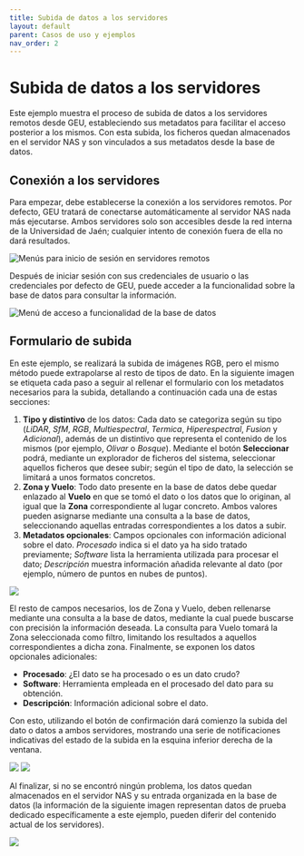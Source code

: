 ```yaml
---
title: Subida de datos a los servidores
layout: default
parent: Casos de uso y ejemplos
nav_order: 2
---
```


# Subida de datos a los servidores

Este ejemplo muestra el proceso de subida de datos a los servidores remotos desde GEU, estableciendo sus metadatos para facilitar el acceso posterior a los mismos. Con esta subida, los ficheros quedan almacenados en el servidor NAS y son vinculados a sus metadatos desde la base de datos.

## Conexión a los servidores

Para empezar, debe establecerse la conexión a los servidores remotos. Por defecto, GEU tratará de conectarse automáticamente al servidor NAS nada más ejecutarse. Ambos servidores solo son accesibles desde la red interna de la Universidad de Jaén; cualquier intento de conexión fuera de ella no dará resultados.

![Menús para inicio de sesión en servidores remotos](../Assets/Images/remotes_login.png)

Después de iniciar sesión con sus credenciales de usuario o las credenciales por defecto de GEU, puede acceder a la funcionalidad sobre la base de datos para consultar la información.

![Menú de acceso a funcionalidad de la base de datos](../Assets/Images/remotes_loggedin.png)

## Formulario de subida

En este ejemplo, se realizará la subida de imágenes RGB, pero el mismo método puede extrapolarse al resto de tipos de dato. En la siguiente imagen se etiqueta cada paso a seguir al rellenar el formulario con los metadatos necesarios para la subida, detallando a continuación cada una de estas secciones:

1. **Tipo y distintivo** de los datos: Cada dato se categoriza según su tipo (*LiDAR*, *SfM*, *RGB*, *Multiespectral*, *Termica*, *Hiperespectral*, *Fusion* y *Adicional*), además de un distintivo que representa el contenido de los mismos (por ejemplo, *Olivar* o *Bosque*). Mediante el botón **Seleccionar** podrá, mediante un explorador de ficheros del sistema, seleccionar aquellos ficheros que desee subir; según el tipo de dato, la selección se limitará a unos formatos concretos.
2. **Zona y Vuelo**: Todo dato presente en la base de datos debe quedar enlazado al **Vuelo** en que se tomó el dato o los datos que lo originan, al igual que la **Zona** correspondiente al lugar concreto. Ambos valores pueden asignarse mediante una consulta a la base de datos, seleccionando aquellas entradas correspondientes a los datos a subir.
3. **Metadatos opcionales**: Campos opcionales con información adicional sobre el dato. *Procesado* indica si el dato ya ha sido tratado previamente; *Software* lista la herramienta utilizada para procesar el dato; *Descripción* muestra información añadida relevante al dato (por ejemplo, número de puntos en nubes de puntos).

![](../Assets/Images/upload_form.png)

El resto de campos necesarios, los de Zona y Vuelo, deben rellenarse mediante una consulta a la base de datos, mediante la cual puede buscarse con precisión la información deseada. La consulta para Vuelo tomará la Zona seleccionada como filtro, limitando los resultados a aquellos correspondientes a dicha zona. Finalmente, se exponen los datos opcionales adicionales:

- **Procesado**: ¿El dato se ha procesado o es un dato crudo?
- **Software**: Herramienta empleada en el procesado del dato para su obtención.
- **Descripción**: Información adicional sobre el dato.

Con esto, utilizando el botón de confirmación dará comienzo la subida del dato o datos a ambos servidores, mostrando una serie de notificaciones indicativas del estado de la subida en la esquina inferior derecha de la ventana.

![](../Assets/Images/upload_progress.png)
![](../Assets/Images/upload_success.png)

Al finalizar, si no se encontró ningún problema, los datos quedan almacenados en el servidor NAS y su entrada organizada en la base de datos (la información de la siguiente imagen representan datos de prueba dedicado específicamente a este ejemplo, pueden diferir del contenido actual de los servidores).

![](../Assets/Images/upload_nassuccess.png)